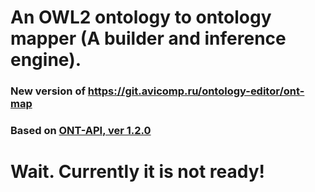 # An OWL2 ontology to ontology mapper (A builder and inference engine).

### New version of https://git.avicomp.ru/ontology-editor/ont-map
### Based on [ONT-API, ver 1.2.0](https://github.com/avicomp/ont-api)

# Wait. Currently it is not ready!
